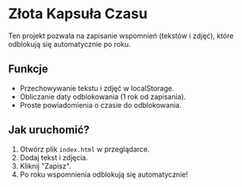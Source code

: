 
# Złota Kapsuła Czasu

Ten projekt pozwala na zapisanie wspomnień (tekstów i zdjęć), które odblokują się automatycznie po roku.

## Funkcje
- Przechowywanie tekstu i zdjęć w localStorage.
- Obliczanie daty odblokowania (1 rok od zapisania).
- Proste powiadomienia o czasie do odblokowania.

## Jak uruchomić?
1. Otwórz plik `index.html` w przeglądarce.
2. Dodaj tekst i zdjęcia.
3. Kliknij "Zapisz".
4. Po roku wspomnienia odblokują się automatycznie!
